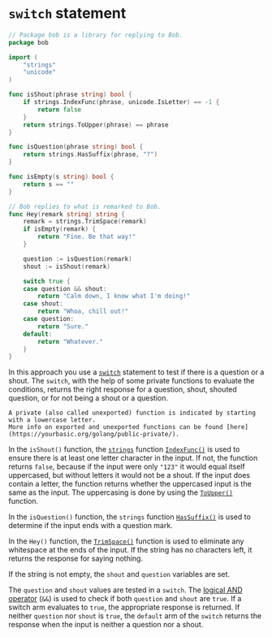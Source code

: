 # `switch` statement

```go
// Package bob is a library for replying to Bob.
package bob

import (
	"strings"
	"unicode"
)

func isShout(phrase string) bool {
	if strings.IndexFunc(phrase, unicode.IsLetter) == -1 {
		return false
	}
	return strings.ToUpper(phrase) == phrase
}

func isQuestion(phrase string) bool {
	return strings.HasSuffix(phrase, "?")
}

func isEmpty(s string) bool {
	return s == ""
}

// Bob replies to what is remarked to Bob.
func Hey(remark string) string {
	remark = strings.TrimSpace(remark)
	if isEmpty(remark) {
		return "Fine. Be that way!"
	}

	question := isQuestion(remark)
	shout := isShout(remark)

	switch true {
	case question && shout:
		return "Calm down, I know what I'm doing!"
	case shout:
		return "Whoa, chill out!"
	case question:
		return "Sure."
	default:
		return "Whatever."
	}
}
```

In this approach you use a [`switch`][switch] statement to test if there is a question or a shout.
The `switch`, with the help of some private functions to evaluate the conditions,
returns the right response for a question, shout, shouted question, or for not being a shout or a question.

~~~~exercism/note
A private (also called unexported) function is indicated by starting with a lowercase letter.
More info on exported and unexported functions can be found [here](https://yourbasic.org/golang/public-private/).
~~~~

In the `isShout()` function, the [`strings`][strings] function [`IndexFunc()`][indexfunc] is used to ensure there is at least one letter character in the input.
If not, the function returns `false`, because if the input were only `"123"` it would equal itself uppercased, but without letters it would not be a shout.
If the input does contain a letter, the function returns whether the uppercased input is the same as the input.
The uppercasing is done by using the [`ToUpper()`][toupper] function.

In the `isQuestion()` function, the `strings` function [`HasSuffix()`][hassuffix] is used to determine if the input ends with a question mark.

In the `Hey()` function, the [`TrimSpace()`][trimspace] function is used to eliminate any whitespace at the ends of the input.
If the string has no characters left, it returns the response for saying nothing.

If the string is not empty, the `shout` and `question` variables are set.

The `question` and `shout` values are tested in a `switch`.
The [logical AND operator][logical-ops] (`&&`) is used to check if both `question` and `shout` are `true`.
If a switch arm evaluates to `true`, the appropriate response is returned.
If neither `question` nor `shout` is `true`, the `default` arm of the `switch` returns the response when the input is neither a question nor a shout.

[switch]: https://go.dev/tour/flowcontrol/9
[strings]: https://pkg.go.dev/strings
[trimspace]: https://pkg.go.dev/strings#TrimSpace
[indexfunc]: https://pkg.go.dev/strings@go1.19.4#IndexFunc
[toupper]: https://pkg.go.dev/strings@go1.19.4#ToUpper
[hassuffix]: https://pkg.go.dev/strings#example-HasSuffix
[logical-ops]: https://go.dev/ref/spec#Logical_operators
